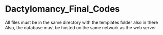 # Dactylomancy_Final_Codes
All files must be in the same directory with the templates folder also in there
Also, the database must be hosted on the same network as the web server
